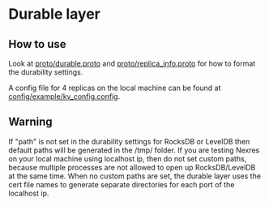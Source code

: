 # Durable layer
## How to use
Look at [proto/durable.proto](https://github.com/msadoghi/nexres/blob/master/proto/durable.proto) and [proto/replica_info.proto](https://github.com/msadoghi/nexres/blob/master/proto/replica_info.proto) for how to format the durability settings.

A config file for 4 replicas on the local machine can be found at [config/example/kv_config.config](https://github.com/msadoghi/nexres/blob/master/example/kv_config.config).

## Warning

If "path" is not set in the durability settings for RocksDB or LevelDB then default paths will be generated in the /tmp/ folder. If you are testing Nexres
on your local machine using localhost ip, then do not set custom paths, because multiple processes are not allowed to open up RocksDB/LevelDB at the same
time. When no custom paths are set, the durable layer uses the cert file names to generate separate directories for each port of the localhost ip.
